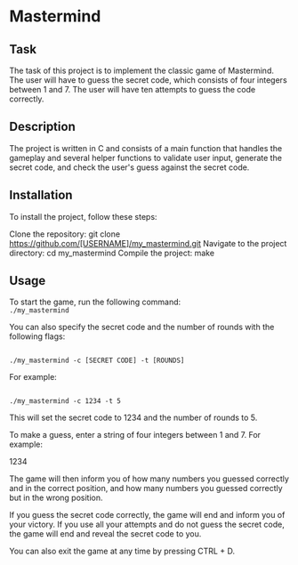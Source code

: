 <h1>Mastermind</h1>

<h2>Task</h2>
The task of this project is to implement the classic game of Mastermind. The user will have to guess the secret code, which consists of four integers between 1 and 7. The user will have ten attempts to guess the code correctly.

<h2>Description</h2>
The project is written in C and consists of a main function that handles the gameplay and several helper functions to validate user input, generate the secret code, and check the user's guess against the secret code.

<h2>Installation</h2>
To install the project, follow these steps:

Clone the repository: git clone https://github.com/[USERNAME]/my_mastermind.git
Navigate to the project directory: cd my_mastermind
Compile the project: make

<h2>Usage</h2>
To start the game, run the following command:

<code>
./my_mastermind
</code>

You can also specify the secret code and the number of rounds with the following flags:

<code>
./my_mastermind -c [SECRET CODE] -t [ROUNDS]
</code>

For example:

<code>
./my_mastermind -c 1234 -t 5
</code>

This will set the secret code to 1234 and the number of rounds to 5.

To make a guess, enter a string of four integers between 1 and 7. For example:

1234

The game will then inform you of how many numbers you guessed correctly and in the correct position, and how many numbers you guessed correctly but in the wrong position.

If you guess the secret code correctly, the game will end and inform you of your victory. If you use all your attempts and do not guess the secret code, the game will end and reveal the secret code to you.

You can also exit the game at any time by pressing CTRL + D.
